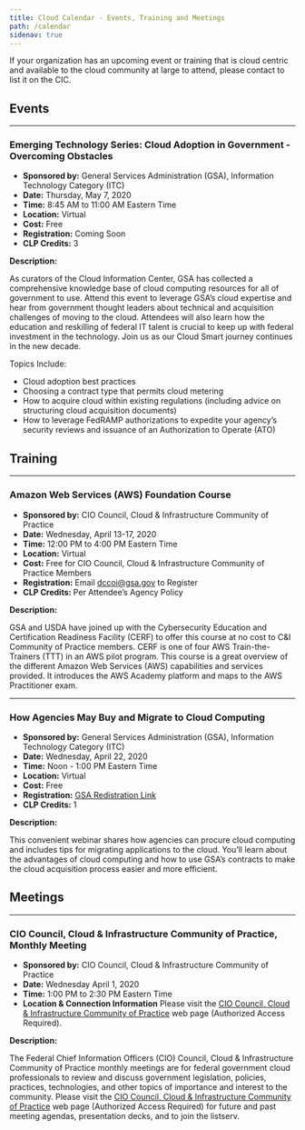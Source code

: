 ```yaml
---
title: Cloud Calendar - Events, Training and Meetings
path: /calendar
sidenav: true
---
```


<div class="usa-alert usa-alert--info usa-alert--slim">
    <div class="usa-alert__body">
        <p class="usa-alert__text">If your organization has an upcoming event or training that is cloud centric and available to the cloud community at large to attend, please contact to list it on the CIC.</p>
    </div>
</div>
<a id="events"></a>

## Events

<div class="grid-container">

---

<div class="grid-row grid-gap-lg">
<div class="tablet:grid-col-4">

### Emerging Technology Series: Cloud Adoption in Government - Overcoming Obstacles
- **Sponsored by:** General Services Administration (GSA), Information Technology Category (ITC)
- **Date:** Thursday, May 7, 2020
- **Time:** 8:45 AM to 11:00 AM Eastern Time
- **Location:** Virtual 
- **Cost:** Free
- **Registration:** Coming Soon
- **CLP Credits:** 3

</div>
<div class="tablet:grid-col-8">

**Description:**

As curators of the Cloud Information Center, GSA has collected a comprehensive knowledge base of cloud computing resources for all of government to use. Attend this event to leverage GSA’s cloud expertise and hear from government thought leaders about technical and acquisition challenges of moving to the cloud. Attendees will also learn how the education and reskilling of federal IT talent is crucial to keep up with federal investment in the technology. Join us as our Cloud Smart journey continues in the new decade. 

Topics Include:
- Cloud adoption best practices 
- Choosing a contract type that permits cloud metering
- How to acquire cloud within existing regulations (including advice on structuring cloud acquisition documents)
- How to leverage FedRAMP authorizations to expedite your agency’s security reviews and issuance of an Authorization to Operate (ATO)

</div>
</div>
</div>

<a id="training"></a>

## Training


<div class="grid-container">

---

<div class="grid-row grid-gap-lg">
<div class="tablet:grid-col-6">

### Amazon Web Services (AWS) Foundation Course
- **Sponsored by:** CIO Council, Cloud & Infrastructure Community of Practice  
- **Date:** Wednesday, April 13-17, 2020
- **Time:** 12:00 PM to 4:00 PM Eastern Time 
- **Location:** Virtual
- **Cost:** Free for CIO Council, Cloud & Infrastructure Community of Practice Members
- **Registration:** Email [dccoi@gsa.gov](mailto:dccoi@gsa.gov) to Register
- **CLP Credits:** Per Attendee’s Agency Policy

</div>
<div class="tablet:grid-col-6">

**Description:**

GSA and USDA have joined up with the Cybersecurity Education and Certification Readiness Facility (CERF) to offer this course at no cost to C&I Community of Practice members. CERF is one of four AWS Train-the-Trainers (TTT) in an AWS pilot program. This course is a great overview of the different Amazon Web Services (AWS) capabilities and services provided. It introduces the AWS Academy platform and maps to the AWS Practitioner exam.

</div>
</div>

----

<div class="grid-row grid-gap-lg">
<div class="tablet:grid-col-6">

### How Agencies May Buy and Migrate to Cloud Computing
- **Sponsored by:** General Services Administration (GSA), Information Technology Category (ITC)
- **Date:** Wednesday, April 22, 2020
- **Time:** Noon - 1:00 PM Eastern Time
- **Location:** Virtual
- **Cost:** Free
- **Registration:** [GSA Redistration Link](https://www.gsa.gov/events/how-agencies-may-buy-and-migrate-to-cloud-computing-april-2020)
- **CLP Credits:** 1

</div>
<div class="tablet:grid-col-6">

**Description:**

This convenient webinar shares how agencies can procure cloud computing and includes tips for migrating applications to the cloud. You’ll learn about the advantages of cloud computing and how to use GSA’s contracts to make the cloud acquisition process easier and more efficient. 

</div>
</div>
</div>

<a id="meetings"></a>


## Meetings


<div class="grid-container">

---

<div class="grid-row grid-gap-lg">
<div class="tablet:grid-col-6">

### CIO Council, Cloud & Infrastructure Community of Practice, Monthly Meeting
- **Sponsored by:** CIO Council, Cloud & Infrastructure Community of Practice
- **Date:** Wednesday April 1, 2020
- **Time:** 1:00 PM to 2:30 PM Eastern Time
- **Location & Connection Information** Please visit the [CIO Council, Cloud & Infrastructure Community of Practice](https://community.max.gov/x/DI5tQw) web page (Authorized Access Required). 

</div>
<div class="tablet:grid-col-6">

**Description:**

The Federal Chief Information Officers (CIO) Council, Cloud & Infrastructure Community of Practice monthly meetings are for federal government cloud professionals to review and discuss government legislation, policies, practices, technologies, and other topics of importance and interest to the community. Please visit the [CIO Council, Cloud & Infrastructure Community of Practice](https://community.max.gov/x/DI5tQw) web page (Authorized Access Required) for future and past meeting agendas, presentation decks, and to join the listserv.

</div>
</div>




</div>
